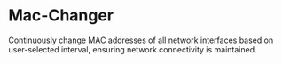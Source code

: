 # Mac-Changer
Continuously change MAC addresses of all network interfaces based on user-selected interval,  ensuring network connectivity is maintained.
